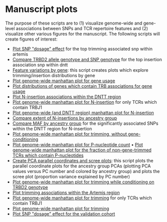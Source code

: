# Manuscript plots 

The purpose of these scripts are to (1) visualize genome-wide and gene-level associations between SNPs and TCR repertoire features and (2) visualize other various figures for the manuscript.
The following scripts will create figures of interest: 

* [Plot SNP "dosage" effect](artemis_trimming_dosage.R) for the top trimming associated snp within artemis
* [Compare TRBD2 allele genotype and SNP genotype](d_allele_genotype_by_snp_genotype.R) for the top insertion association snp within dntt
* [Feature variations by gene](feature_by_gene_dist.R): this script creates plots which explore trimming/insertion distributions by gene
* [Plot genome-wide manhattan plot for gene usage](gene_usage_manhattan.R)
* [Plot distributions of genes which contain TRB associations for gene usage](gene_usage_tcrb_distributions.R) 
* [Plot N-insertion associations within the DNTT region](insertion_dntt_loci.R)
* [Plot genome-wide manhattan plot for N-insertion](insertion_j1_subset_manhattan.R) for only TCRs which contain TRBJ1
* [Plot genome-wide (and DNTT region) manhattan plot for N-insertion](insertion_multipanel_plot.R)
* [Compare extent of N-insertions by ancestry group](insertions_by_race.R)
* [Compare MAF by ancestry group](maf_by_race_boxplot.R) for the significantly associated SNPs within the DNTT region for N-insertion
* [Plot genome-wide manhattan plot for trimming, without gene-conditioning](naive_trimming_manhattan.R)
* [Plot genome-wide manhattan plot for P-nucleotide count](p_nuc_count_manhattan.R)
• [Plot genome-wide manhattan plot for the fraction of non-gene-trimmed TCRs which contain P-nucleotides](p_nuc_fraction_manhattan.R)
* [Create PCA parallel coordinates and scree plots](pca_plots.R): this script plots the parallel coordinate plots for the ancestry group PCAs (plotting PCA values versus PC number and colored by ancestry group) and plots the scree plot (proportion variance explained by PC number)
* [Plot genome-wide manhattan plot for trimming while conditioning on TRBD2 genotype](trimming_allele_status_correction_manhattan.R)
* [Plot trimming associations within the Artemis region](trimming_artemis_loci.R)
* [Plot genome-wide manhattan plot for trimming](trimming_j1_subset_manhattan.R) for only TCRs which contain TRBJ1
* [Plot genome-wide manhattan plot for trimming](trimming_manhattan.R)
* [Plot SNP "dosage" effect for the validation cohort](validation_cohort_dosage_boxplots.R)

